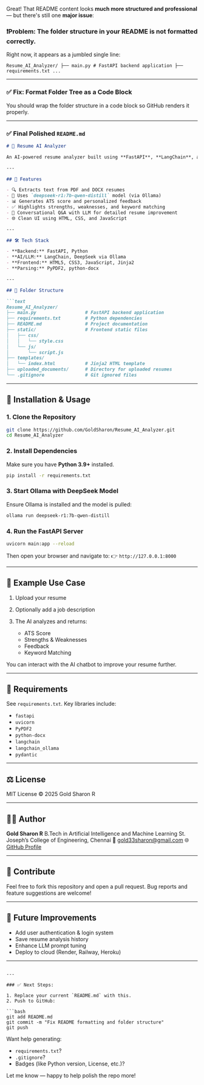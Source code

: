 Great! That README content looks **much more structured and professional** — but there's still one **major issue**:

### ❗️Problem: The folder structure in your README is not formatted correctly.

Right now, it appears as a jumbled single line:

```
Resume_AI_Analyzer/ ├── main.py # FastAPI backend application ├── requirements.txt ...
```

---

### ✅ Fix: Format Folder Tree as a Code Block

You should wrap the folder structure in a code block so GitHub renders it properly.

---

### ✅ Final Polished `README.md`

````markdown
# 📄 Resume AI Analyzer

An AI-powered resume analyzer built using **FastAPI**, **LangChain**, and **DeepSeek via Ollama**, designed to extract key resume information, match it with job descriptions, and provide ATS-like feedback to enhance your hiring potential.

---

## 🚀 Features

- 🔍 Extracts text from PDF and DOCX resumes
- 🤖 Uses `deepseek-r1:7b-qwen-distill` model (via Ollama)
- 📊 Generates ATS score and personalized feedback
- ✅ Highlights strengths, weaknesses, and keyword matching
- 🧠 Conversational Q&A with LLM for detailed resume improvement
- 🌐 Clean UI using HTML, CSS, and JavaScript

---

## 🛠️ Tech Stack

- **Backend:** FastAPI, Python
- **AI/LLM:** LangChain, DeepSeek via Ollama
- **Frontend:** HTML5, CSS3, JavaScript, Jinja2
- **Parsing:** PyPDF2, python-docx

---

## 📁 Folder Structure

```text
Resume_AI_Analyzer/
├── main.py                  # FastAPI backend application
├── requirements.txt         # Python dependencies
├── README.md                # Project documentation
├── static/                  # Frontend static files
│   ├── css/
│   │   └── style.css
│   └── js/
│       └── script.js
├── templates/
│   └── index.html           # Jinja2 HTML template
├── uploaded_documents/      # Directory for uploaded resumes
└── .gitignore               # Git ignored files
````

---

## 🧪 Installation & Usage

### 1. Clone the Repository

```bash
git clone https://github.com/GoldSharon/Resume_AI_Analyzer.git
cd Resume_AI_Analyzer
```

### 2. Install Dependencies

Make sure you have **Python 3.9+** installed.

```bash
pip install -r requirements.txt
```

### 3. Start Ollama with DeepSeek Model

Ensure Ollama is installed and the model is pulled:

```bash
ollama run deepseek-r1:7b-qwen-distill
```

### 4. Run the FastAPI Server

```bash
uvicorn main:app --reload
```

Then open your browser and navigate to:
👉 `http://127.0.0.1:8000`

---

## 📌 Example Use Case

1. Upload your resume
2. Optionally add a job description
3. The AI analyzes and returns:

   * ATS Score
   * Strengths & Weaknesses
   * Feedback
   * Keyword Matching

You can interact with the AI chatbot to improve your resume further.

---

## 📄 Requirements

See `requirements.txt`. Key libraries include:

* `fastapi`
* `uvicorn`
* `PyPDF2`
* `python-docx`
* `langchain`
* `langchain_ollama`
* `pydantic`

---

## ⚖️ License

MIT License © 2025 Gold Sharon R

---

## 👨‍💻 Author

**Gold Sharon R**
B.Tech in Artificial Intelligence and Machine Learning
St. Joseph’s College of Engineering, Chennai
📧 [gold33sharon@gmail.com](mailto:gold33sharon@gmail.com)
🌐 [GitHub Profile](https://github.com/GoldSharon)

---

## 🌟 Contribute

Feel free to fork this repository and open a pull request.
Bug reports and feature suggestions are welcome!

---

## 🧠 Future Improvements

* Add user authentication & login system
* Save resume analysis history
* Enhance LLM prompt tuning
* Deploy to cloud (Render, Railway, Heroku)

---

````

---

### ✅ Next Steps:

1. Replace your current `README.md` with this.
2. Push to GitHub:

```bash
git add README.md
git commit -m "Fix README formatting and folder structure"
git push
````

Want help generating:

* `requirements.txt`?
* `.gitignore`?
* Badges (like Python version, License, etc.)?

Let me know — happy to help polish the repo more!
